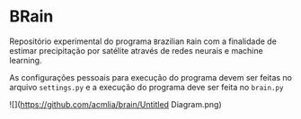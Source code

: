 # BRain
Repositório experimental do programa `B`razilian `R`ain com a finalidade de estimar precipitação por satélite através de redes neurais e machine learning.

As configurações pessoais para execução do programa devem ser feitas no arquivo `settings.py` e a execução do programa deve ser feita no `brain.py`


![](https://github.com/acmlia/brain/Untitled Diagram.png)
